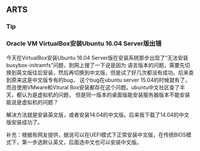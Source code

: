 ## ARTS

### Tip

### Oracle VM VirtualBox安装Ubuntu 16.04 Server版出错

今天在VirtualBox安装Ubuntu 16.04 Server版在安装系统那步出现了“无法安装busybox-initramfs”问题，到网上搜了一下说是因为
语言版本的问题，需要先切换到英文版往后安装，然后再切换到中文版，但是试了好几次都没有成功。后来查到原来这是中文版专有的bug，
这个bug在ubuntu server 15.04的时候就有了，而且使用VMware和Vitural Box安装都存在这个问题。ubuntu中文社区查了半天，都认为是虚拟机的问题，
但是同一版本的桌面版能安装服务器版本不能安装能说是虚拟机的问题？

解决方法就是安装英文版，或者安装14.04的中文版。后来我下载了14.04的中文版安装成功了。

补充：根据有网友提供，据说可以在UEFI模式下正常安装中文版，在传统BIOS模式下，第一步选默认英文，后面选中文也可以安装中文版。
                                                